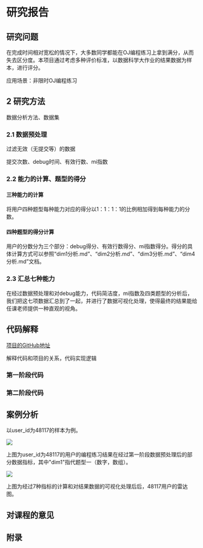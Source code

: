 # 研究报告



## 研究问题

在完成时间相对宽松的情况下，大多数同学都能在OJ编程练习上拿到满分，从而失去区分度。本项目通过考虑多种评价标准，以数据科学大作业的结果数据为样本，进行评分。

应用场景：非限时OJ编程练习

## 2 研究方法

数据分析方法、数据集

### 2.1 数据预处理

过滤无效（无提交等）的数据

提交次数、debug时间、有效行数、mi指数

### 2.2 能力的计算、题型的得分

####  三种能力的计算

将用户四种题型每种能力对应的得分以1：1：1：1的比例相加得到每种能力的分数。


#### 四种题型的得分计算
用户的分数分为三个部分：debug得分、有效行数得分、mi指数得分。得分的具体计算方式可以参照“dim1分析.md”、“dim2分析.md”、“dim3分析.md”、“dim4分析.md”文档。



### 2.3 汇总七种能力

在经过数据预处理和对debug能力，代码简洁度，mi指数及四类题型的分析后，我们把这七项数据汇总到了一起，并进行了数据可视化处理，使得最终的结果能给任课老师提供一种直观的视角。



## 代码解释

[项目的GitHub地址](https://github.com/SMSEczy666/BigJob)

解释代码和项目的关系，代码实现逻辑



### 第一阶段代码



### 第二阶段代码





## 案例分析

以user_id为48117的样本为例。

![](https://wmx-markdown-pic.oss-cn-chengdu.aliyuncs.com/48117数据预处理后数据.png.jpg)

上图为user_id为48117的用户的编程练习结果在经过第一阶段数据预处理后的部分数据指标，其中"dim1"指代题型一（数字，数组）。

![](https://wmx-markdown-pic.oss-cn-chengdu.aliyuncs.com/radar_chart_user_48117.png)

上图为经过7种指标的计算和对结果数据的可视化处理后后，48117用户的雷达图。





## 对课程的意见



## 附录











